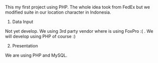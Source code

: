 This my first project using PHP. The whole idea took from FedEx but we modified suite in our location character in Indonesia.

1. Data Input

Not yet develop. We using 3rd party vendor where is using FoxPro :( . We will develop using PHP of course :)

2. Presentation

We are using PHP and MySQL.